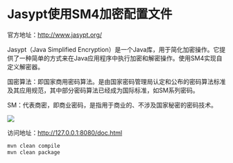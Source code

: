 # Jasypt使用SM4加密配置文件

官方地址：http://www.jasypt.org/

Jasypt（Java Simplified Encryption）是一个Java库，用于简化加密操作。它提供了一种简单的方式来在Java应用程序中执行加密和解密操作。使用SM4实现自定义解密器。

国密算法：即国家商用密码算法。是由国家密码管理局认定和公布的密码算法标准及其应用规范，其中部分密码算法已经成为国际标准，如SM系列密码。

SM：代表商密，即商业密码，是指用于商业的、不涉及国家秘密的密码技术。

![](doc/assets/sm4.png)


访问地址：http://127.0.0.1:8080/doc.html 


```bash
mvn clean compile
mvn clean package
```